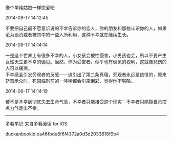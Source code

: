   

像个单纯姑娘一样恋爱吧

2014-09-17 14:12:45

不要把自己最不愿意诉说的不幸告诉你的恋人，你的朋友和那些认识你的人，如果沦为谈资或者被其中的一些人所利用，这种不幸就在继续生长。

2014-09-17 14:14:14

一是这个世界上有很多不幸的人，小女孩会被性侵害，小男孩也会，所以不要产生女性天生更不幸的偏见。当然，作为受害者，似乎也有偏见的权利，这就像悲伤的人可以痛哭。  
不幸感会引发旁观者的反感——这引出了第二条真理，旁观者永远是绝情的，原来斩首示众时，死囚临刑前的一哆嗦都会引来倒彩，觉得他不够酷。

2014-09-17 14:14:19

若不是不幸到彻底失去生命气息，不幸者只能接受这个现实：不幸者只能靠自己攒点力气走出不幸。

* * *

多看笔记 来自多看阅读 for iOS

duokanbookid:ea46fbde8f6f4372a0d3d2033618f9b4

